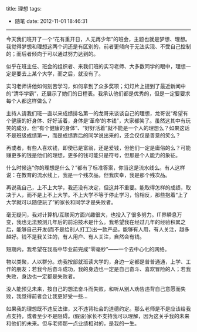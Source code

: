 title: 理想
tags:
  - 随笔
date: 2012-11-01 18:46:31
---

今天我们班开了一个“花有重开日，人无再少年”的班会，主题也就是梦想、理想。我觉得梦想和理想这两个词还是有区别的，前者更倾向于无法实现、不受自己控制的；而后者倾向于可以通过努力达到的。

似乎在班主任、班会的组织者、来我们班的实习老师、大多数同学的眼中，理想一定是要去上某个大学，而之后，就没有了。

实习老师讲他如何刻苦学习，如何拿到了众多奖项；幻灯片上提到了最近新闻中的“清华学霸”，还展示了她们的日程表。我承认他们都是优秀的，但是一定要要求每个人都这样做么？

主持人请我们班一直以来成绩排名第一的龙哥来谈谈自己的理想，龙哥说“希望有个健康的好身体、好好活着，身体是‘革命’的本钱”，大家都笑了。虽然这其中有玩笑的成分，但“有个健康的身体”、“好好活着”就不能是一个人的理想么？如果这话不是班级成绩第一，而是成绩靠后的同学说出来的，还会仅仅是善意的笑么？

再或者，有些人喜欢钱，即使已是富翁，还是爱钱，但他们一定是庸俗的么？可能赚更多的钱是他们的理想，更多的钱可能只是符号，但那是个人能力的象征。

什么时候连“你的理想是什么？”都有了标准答案，你当这是流水线么。有人这样说：在教育的流水线上，我是一个残次品，但我庆幸，我是那个残次品。

再说我自己，上不上大学，我还没有决定，但这并不重要。能取得怎样的成绩，取决于人，而不是上不上大学。不上大学不等于停止学习，恰相反，那些抱着“上了大学就可以随便玩了”的家长和同学才是失败者。

毫无疑问，我对计算机/互联网方面兴趣很大，也投入了很多努力。IT界瞬息万变，我也无法预测几年后的前沿技术是什么。我希望我在经过几年的经验积累之后，能够自己开发(而不是给别人打工)出一款产品，能够有人用，有人关注，越多越好。钱不是我关注的，有人用户、有人关注，自然会有钱。

短期内，我希望在我高中毕业前完成“零毫秒”——一个去中心化的网络。

物以类聚，人以群分。劝我按部就班读大学的，身边一定都是普普通通，上学、工作的朋友；若我今后奋斗成功，我的身边也一定是自己奋斗、喜欢冒险的人；若我失败，身边也一定都是失败者。

没人能预见未来，按自己的想法奋斗而失败，和听从别人劝告违背自己意愿而失败，我觉得前者会让我更好受一些&#8230;

如果我的理想既不违反法律，又不违背社会的道德约定。那么老师是不是应该给我点支持，或者至少不是阻碍。(假设)家长不支持我可以理解，因为这关乎我的未来和他们的未来。但与老师那一点业绩相对的，是我的一生。
